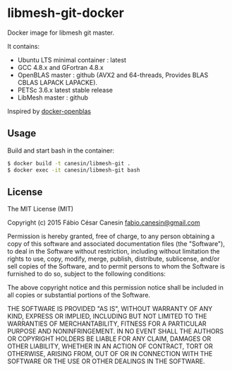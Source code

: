 # libmesh-git-docker
Docker image for libmesh git master.

It contains:
- Ubuntu LTS minimal container : latest
- GCC 4.8.x and GFortran 4.8.x
- OpenBLAS master : github (AVX2 and 64-threads, Provides BLAS CBLAS LAPACK LAPACKE).
- PETSc 3.6.x latest stable release
- LibMesh master : github

Inspired by [docker-openblas](https://github.com/ogrisel/docker-openblas)

## Usage

Build and start bash in the container:
```bash
$ docker build -t canesin/libmesh-git .
$ docker exec -it canesin/libmesh-git bash
```

## License

The MIT License (MIT)

Copyright (c) 2015 Fábio César Canesin <fabio.canesin@gmail.com>

Permission is hereby granted, free of charge, to any person obtaining a copy
of this software and associated documentation files (the "Software"), to deal
in the Software without restriction, including without limitation the rights
to use, copy, modify, merge, publish, distribute, sublicense, and/or sell
copies of the Software, and to permit persons to whom the Software is
furnished to do so, subject to the following conditions:

The above copyright notice and this permission notice shall be included in all
copies or substantial portions of the Software.

THE SOFTWARE IS PROVIDED "AS IS", WITHOUT WARRANTY OF ANY KIND, EXPRESS OR
IMPLIED, INCLUDING BUT NOT LIMITED TO THE WARRANTIES OF MERCHANTABILITY,
FITNESS FOR A PARTICULAR PURPOSE AND NONINFRINGEMENT. IN NO EVENT SHALL THE
AUTHORS OR COPYRIGHT HOLDERS BE LIABLE FOR ANY CLAIM, DAMAGES OR OTHER
LIABILITY, WHETHER IN AN ACTION OF CONTRACT, TORT OR OTHERWISE, ARISING FROM,
OUT OF OR IN CONNECTION WITH THE SOFTWARE OR THE USE OR OTHER DEALINGS IN THE
SOFTWARE.
